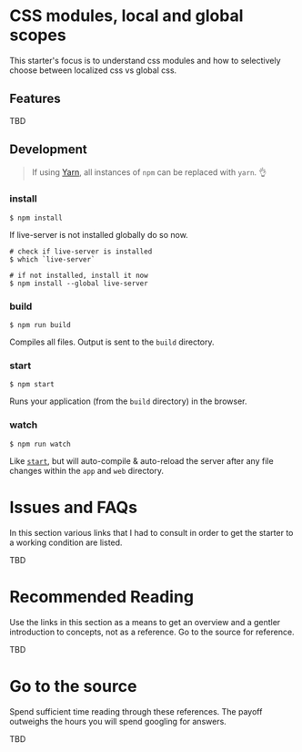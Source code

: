 CSS modules, local and global scopes
====================================
This starter's focus is to understand css modules and how to selectively choose between localized css vs global css.

Features
--------
TBD

Development
-----------
> If using [Yarn](https://yarnpkg.com/), all instances of `npm` can be replaced with `yarn`. :ok_hand:

### install
```
$ npm install
```

If live-server is not installed globally do so now.

```
# check if live-server is installed
$ which `live-server`

# if not installed, install it now
$ npm install --global live-server
```

### build
```
$ npm run build
```

Compiles all files. Output is sent to the `build` directory.

### start
```
$ npm start
```
Runs your application (from the `build` directory) in the browser.

### watch
```
$ npm run watch
```

Like [`start`](#start), but will auto-compile & auto-reload the server after any file changes within the `app` and `web` directory.

Issues and FAQs
===============
In this section various links that I had to consult in order to get the starter to a working condition are listed.

TBD

Recommended Reading
===================
Use the links in this section as a means to get an overview and a gentler
introduction to concepts, not as a reference. Go to the source for reference.

TBD

Go to the source
================
Spend sufficient time reading through these references. The payoff outweighs the hours you will spend googling for answers.

TBD